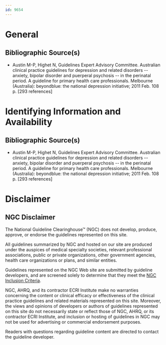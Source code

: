 ```yaml
---
id: 9654
---
```


# General

## Bibliographic Source(s)

- Austin M-P, Highet N, Guidelines Expert Advisory Committee. Australian clinical practice guidelines for depression and related disorders -- anxiety, bipolar disorder and puerperal psychosis -- in the perinatal period. A guideline for primary health care professionals. Melbourne (Australia): beyondblue: the national depression initiative; 2011 Feb. 108 p. [293 references]

# Identifying Information and Availability

## Bibliographic Source(s)

- Austin M-P, Highet N, Guidelines Expert Advisory Committee. Australian clinical practice guidelines for depression and related disorders -- anxiety, bipolar disorder and puerperal psychosis -- in the perinatal period. A guideline for primary health care professionals. Melbourne (Australia): beyondblue: the national depression initiative; 2011 Feb. 108 p. [293 references]

# Disclaimer

## NGC Disclaimer

The National Guideline Clearinghouse™ (NGC) does not develop, produce, approve, or endorse the guidelines represented on this site.

All guidelines summarized by NGC and hosted on our site are produced under the auspices of medical specialty societies, relevant professional associations, public or private organizations, other government agencies, health care organizations or plans, and similar entities.

Guidelines represented on the NGC Web site are submitted by guideline developers, and are screened solely to determine that they meet the [NGC Inclusion Criteria](/help-and-about/summaries/inclusion-criteria).

NGC, AHRQ, and its contractor ECRI Institute make no warranties concerning the content or clinical efficacy or effectiveness of the clinical practice guidelines and related materials represented on this site. Moreover, the views and opinions of developers or authors of guidelines represented on this site do not necessarily state or reflect those of NGC, AHRQ, or its contractor ECRI Institute, and inclusion or hosting of guidelines in NGC may not be used for advertising or commercial endorsement purposes.

Readers with questions regarding guideline content are directed to contact the guideline developer.

